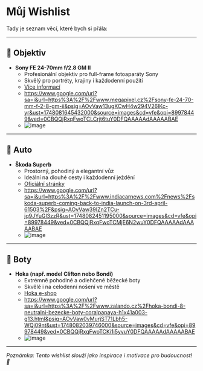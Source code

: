 # Můj Wishlist

Tady je seznam věcí, které bych si přála:

---

## 🎥 Objektiv
- **Sony FE 24-70mm f/2.8 GM II**
  - Profesionální objektiv pro full-frame fotoaparáty Sony
  - Skvělý pro portréty, krajiny i každodenní použití
  - [Více informací](https://www.sony.cz/electronics/fotoaparaty-vymenny-objektiv/sel2470gm2)
  - https://www.google.com/url?sa=i&url=https%3A%2F%2Fwww.megapixel.cz%2Fsony-fe-24-70-mm-f-2-8-gm-ii&psig=AOvVaw13ugKCwH4w294V26IKc-yr&ust=1748081645432000&source=images&cd=vfe&opi=89978449&ved=0CBQQjRxqFwoTCLCrjt6tuY0DFQAAAAAdAAAAABAE
  - ![image](https://github.com/user-attachments/assets/06fae520-6b83-459c-8748-9d53e1ac5f20)


---

## 🚗 Auto
- **Škoda Superb**
  - Prostorný, pohodlný a elegantní vůz
  - Ideální na dlouhé cesty i každodenní ježdění
  - [Oficiální stránky](https://www.skoda-auto.cz/modely/superb/superb)
  - https://www.google.com/url?sa=i&url=https%3A%2F%2Fwww.indiacarnews.com%2Fnews%2Fskoda-superb-coming-back-to-india-launch-on-3rd-april-61503%2F&psig=AOvVaw39IZn2TCu-jq9JYuGl3zzR&ust=1748082451195000&source=images&cd=vfe&opi=89978449&ved=0CBQQjRxqFwoTCMjE6N2wuY0DFQAAAAAdAAAAABAE
  - ![image](https://github.com/user-attachments/assets/cda8cc39-d7f1-48b3-b7af-71eb4659d3ef)



---

## 👟 Boty
- **Hoka (např. model Clifton nebo Bondi)**
  - Extrémně pohodlné a odlehčené běžecké boty
  - Skvělé i na celodenní nošení ve městě
  - [Hoka e-shop](https://www.hoka.com/)
  - https://www.google.com/url?sa=i&url=https%3A%2F%2Fwww.zalando.cz%2Fhoka-bondi-8-neutralni-bezecke-boty-coralpapaya-h1x41a003-g13.html&psig=AOvVaw0vMurjST71Lbh5-WQj09nt&ust=1748082039746000&source=images&cd=vfe&opi=89978449&ved=0CBQQjRxqFwoTCKi1i5yvuY0DFQAAAAAdAAAAABAE
  - ![image](https://github.com/user-attachments/assets/6ba69606-8d85-43f8-a47f-5e6dc48a0857)



---

*Poznámka: Tento wishlist slouží jako inspirace i motivace pro budoucnost! 💫*
